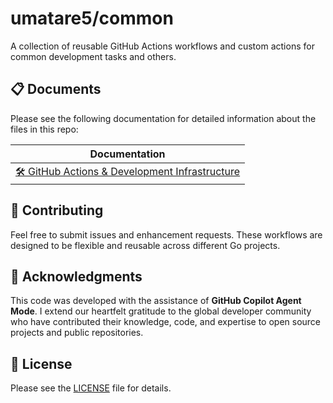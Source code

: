 # umatare5/common

A collection of reusable GitHub Actions workflows and custom actions for common development tasks and others.

## 📋 Documents

Please see the following documentation for detailed information about the files in this repo:

| Documentation                                                            |
| ------------------------------------------------------------------------ |
| [🛠️ GitHub Actions & Development Infrastructure](.github/docs/README.md) |

## 🤝 Contributing

Feel free to submit issues and enhancement requests. These workflows are designed to be flexible and reusable across different Go projects.

## 🙏 Acknowledgments

This code was developed with the assistance of **GitHub Copilot Agent Mode**. I extend our heartfelt gratitude to the global developer community who have contributed their knowledge, code, and expertise to open source projects and public repositories.

## 📄 License

Please see the [LICENSE](./LICENSE) file for details.
